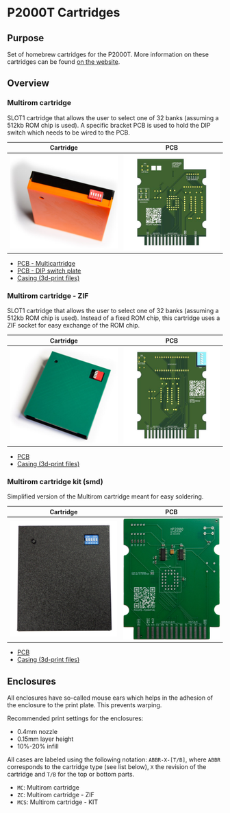 # P2000T Cartridges

## Purpose
Set of homebrew cartridges for the P2000T. More information on these cartridges
can be found [on the website](https://www.philips-p2000t.nl/).

## Overview

### Multirom cartridge

SLOT1 cartridge that allows the user to select one of 32 banks (assuming a 512kb
ROM chip is used). A specific bracket PCB is used to hold the DIP switch which
needs to be wired to the PCB.

Cartridge | PCB
--------- | -
![P2000T ZIF cartridge](img/p2000t-multicartridge.jpg) | ![PCB of the multirom cartridge](img/p2000t-multicartridge-pcb.jpg)

* [PCB - Multicartridge](multicartridge/pcb/p2000t-multicartridge)
* [PCB - DIP switch plate](multicartridge/pcb/dipswitch-plate)
* [Casing (3d-print files)](multicartridge/case)

### Multirom cartridge - ZIF

SLOT1 cartridge that allows the user to select one of 32 banks (assuming a 512kb
ROM chip is used). Instead of a fixed ROM chip, this cartridge uses a ZIF socket
for easy exchange of the ROM chip.

Cartridge | PCB
--------- | -
![P2000T ZIF cartridge](img/p2000t-multicartridge-zif-cartridge.jpg) | ![PCB of the ZIF multirom cartridge](img/p2000t-multicartridge-zif-pcb.jpg)

* [PCB](multicartridge-zif/pcb/p2000t-multicartridge-zif)
* [Casing (3d-print files)](multicartridge-zif/case)

### Multirom cartridge kit (smd)

Simplified version of the Multirom cartridge meant for easy soldering.

Cartridge | PCB
--------- | -
![P2000T ZIF cartridge](img/p2000t-multicartridge-kit-cartridge.jpg) | ![PCB of the ZIF multirom cartridge](img/p2000t-multicartridge-kit-pcb.jpg)

* [PCB](multicartridge-smd/pcb/p2000t-multicartridge-smd)
* [Casing (3d-print files)](multicartridge-smd/case)

## Enclosures

All enclosures have so-called mouse ears which helps in the adhesion
of the enclosure to the print plate. This prevents warping.

Recommended print settings for the enclosures:
* 0.4mm nozzle
* 0.15mm layer height
* 10%-20% infill

All cases are labeled using the following notation: `ABBR-X-[T/B]`, where
`ABBR` corresponds to the cartridge type (see list below), `X` the revision
of the cartridge and `T/B` for the top or bottom parts.

* `MC`: Multirom cartridge
* `ZC`: Multirom cartridge - ZIF
* `MCS`: Multirom cartridge - KIT